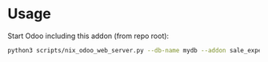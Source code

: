 # Usage

Start Odoo including this addon (from repo root):

```bash
python3 scripts/nix_odoo_web_server.py --db-name mydb --addon sale_expense
```
